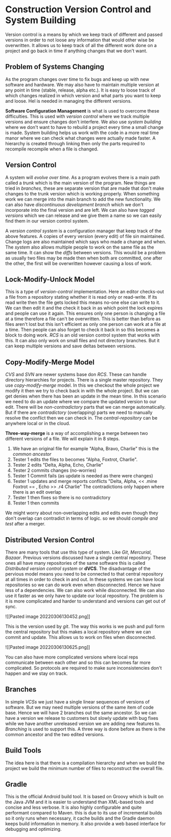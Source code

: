 # Construction Version Control and System Building
Version control is a means by which we keep track of different and passed versions in order to not loose any information that would other wise be overwritten. It allows us to keep track of all the different work done on a project and go back in time if anything changes that we don't want.

## Problem of Systems Changing
As the program changes over time to fix bugs and keep up with new software and hardware. We may also have to maintain multiple version at any point in time (stable, release, alpha etc.). It is easy to loose track of which changes realized in which version and what parts you want to keep and loose. Hel is needed in managing the different versions.

**Software Configuration Management** is what is used to overcome these difficulties. This is used with *version control* where we track multiple versions and ensure changes don't interfere. We also use *system building* where we don't want to have to rebuild a project every time a small change is made. System building helps us work with the code in a more real time manor where we can check what changes were actually made faster. A hierarchy is created through linking then only the parts required to recompile recompile when a file is changed.

## Version Control
A system will *evolve over time*. As a program evolves there is a main path called a *trunk* which is the main version of the program. New things are tried in *branches*, these are separate version that are made that don't make changes to the trunk version which is working properly. When something work we can merge into the main branch to add the new functionality. We can also have *discontinuous development branch* which we don't incorporate into the final version and are left. We can also have *tagged versions* which we can release and we give them a name so we can easily find them in our version control system.

A *version control system* is a configuration manager that keep track of the above features. A copies of every version (every edit) of file sin maintained. Change logs are also maintained which says who made a change and when. The *system* also allows multiple people to work on the same file as the same time. It can show the *diffs* between versions. This would be a problem as usually two files may be made then when both are committed, one after the other, the first will be overwritten however causing a loss of work.

## Lock-Modify-Unlock Model
This is a type of *version-control* implementation. Here an editor checks-out a file from a repository stating whether it is read only or read-write. If its read write then the file gets locked this means no-one else can write to it. We can then edit it and the check it back in as which point the lock expires and people can use it again. This ensures only one person is changing a file at a time therefore a file can't be overwritten. This is better than before as files aren't lost but this isn't efficient as only one person can work at a file at a time. Then people can also forget to check it back in so this becomes a block to doing work. *RCS* is an old version control system that works with this. It can also only work on small files and not directory branches. But it can keep multiple versions and save deltas between versions.

## Copy-Modify-Merge Model
*CVS* and *SVN* are newer systems base don *RCS*. These can handle directory hierarchies for projects. There is a single master repository. They use *copy-modify-merge* model. In this we checkout the whole project we modify it then we try to check back in with the whole project. But we can get denies when there has been an update in the mean time. In this scenario we need to do an update where we compare the updated version to our edit. There will be *non-contradictory* parts that we can merge automatically. But if there are *contradictory* (overlapping) parts we need to manually resolve the conflict then we can check in. The *central-repository* can be anywhere local or in the cloud.

**Three-way-merge** is a way of accomplishing a merge between two different versions of a file. We will explain it in 8 steps.

1. We have an original file for example "Alpha, Bravo, Charlie" this is the *common ancestor*
2. Tester 1 edits the files to becomes "Alpha, Foxtrot, Charlie".
3. Tester 2 edits "Delta, Alpha, Echo, Charlie"
4. Tester 2 commits changes (no-worries)
5. Tester 1 Commit fails (as update is needed as there were changes)
6. Tester 1 updates and merge reports conflicts "Delta, Alpha, << .mine Foxtrot == , Echo >> .r4 Charlie" The contradictions only happen where there is an edit overlap
7. Tester 1 then fixes  so there is no contradictory
8. Tester 1 then commits

We might worry about non-overlapping edits and edits even though they don't overlap can contradict in terms of logic. so we should *compile and test* after a merger.

## Distributed Version Control
There are many tools that use this type of system. Like *Git*, *Mercurial*, *Bazaar*. Previous versions discussed have a single central repository. These ones all have many repositories of the same software this is called *Distributed version control system* or **dVCS**. The disadvantage of the pervious model means you need to be connected to that central repository at all times in order to check in and out. In these systems we can have local repositories so we can do work even when disconnected. Hence we have less of a dependencies. We can also work while disconnected. We can also use it faster as we only have to update our local repository. The problem is it is more complicated and harder to understand and versions can get out of sync.

![[Pasted image 20220306130452.png]]

This is the version used by *git*. The way this works is we push and pull form the central repository but this makes a local repository where we can commit and update. This allows us to work on files when disconnected.


![[Pasted image 20220306130625.png]]

You can also have more complicated versions where local reps communicate between each other and so this can becomes far more complicated. So protocols are required to make sure inconsistencies don't happen and we stay on track.

## Branches
In simple *VCSs* we just have a single linear sequences of versions of software. But we may need multiple versions of the same item of code base. Hence we will have 2 branches out the same ancestor. So we can have a version we release to customers but slowly update with bug fixes while we have another unreleased version we are adding new features to. *Branching* is used to support this. A three way is done before as there is the common ancestor and the two edited versions. 

## Build Tools
The idea here is that there is a compilation hierarchy and when we build the project we build the minimum number of files to reconstruct the overall file.

## Gradle
This is the official Android build tool. It is based on Groovy which is built on the Java JVM and it is easier to understand than XML-based tools and concise and less verbose. It is also highly configurable and quite performant compared to Maven. this is due to its use of incremental builds so it only runs when necessary, it cache builds and the Gradle daemon keeps build information in memory. It also provide a web based interface for debugging and optimizing.